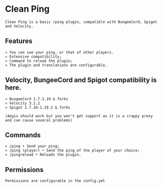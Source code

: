 # Clean Ping

```
Clean Ping is a basic /ping plugin, compatible with BungeeCord, Spigot and Velocity.
```

## Features
```
» You can see your ping, or that of other players.
» Extensive compatibility;
» Command to reload the plugin;
» The plugin and translations are configurable.
```

## Velocity, BungeeCord and Spigot compatibility is here.
```
» BungeeCord 1.7-1.19 & forks
» Velocity 3.1.2
» Spigot 1.7.10-1.19.2 & forks

(Aegis should work but you won't get support as it is a crappy proxy and can cause several problems)
```

## Commands
```
» /ping • Send your ping;
» /ping (player) • Send the ping of the player of your choice;
» /pingreload • Reloads the plugin.
```

## Permissions
```
Permissions are configurable in the config.yml
```
